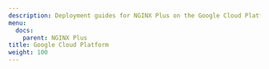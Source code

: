 ```yaml
---
description: Deployment guides for NGINX Plus on the Google Cloud Platform.
menu:
  docs:
    parent: NGINX Plus
title: Google Cloud Platform
weight: 100
---
```

